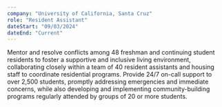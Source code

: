 ```yaml
---
company: "University of California, Santa Cruz"
role: "Resident Assistant"
dateStart: "09/03/2024"
dateEnd: "Current"
---
```


Mentor and resolve conflicts among 48 freshman and continuing student residents to foster a supportive and inclusive living environment, collaborating closely within a team of 40 resident assistants and housing staff to coordinate residential programs. Provide 24/7 on-call support to over 2,500 students, promptly addressing emergencies and immediate concerns, while also developing and implementing community-building programs regularly attended by groups of 20 or more students.
